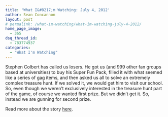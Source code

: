 ```yaml
---
title: 'What I&#8217;m Watching: July 4, 2012'
author: Sean Concannon
layout: post
# permalink: /what-im-watching/what-im-watching-july-4-2012/
home_page_image:
  - 365
dsq_thread_id:
  - 783774937
categories:
  - "What I'm Watching"
---
```

<!--more-->


Stephen Colbert has called us losers. He got us (and 999 other fan groups based at universities) to buy his Super Fun Pack, filled it with what seemed like a series of gag items, and then asked us all to solve an extremely complex treasure hunt. If we solved it, we would get him to visit our school. So, even though we weren&#8217;t exclusively interested in the treasure hunt part of the game, of course we wanted first prize. But we didn&#8217;t get it. So, instead we are gunning for second prize.

Read more about the story [here][1].

 [1]: http://www.huffingtonpost.com/remy-m-maisel/colbert-super-pac_b_1642510.html?utm_hp_ref=fb&src=sp&comm_ref=false#es_share_ended
